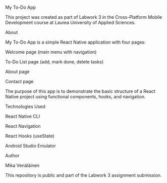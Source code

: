 My To-Do App

This project was created as part of Labwork 3 in the Cross-Platform Mobile Development course at Laurea University of Applied Sciences.

About

My To-Do App is a simple React Native application with four pages:

Welcome page (main menu with navigation)

To-Do List page (add, mark done, delete tasks)

About page

Contact page

The purpose of this app is to demonstrate the basic structure of a React Native project using functional components, hooks, and navigation.

Technologies Used

React Native CLI

React Navigation

React Hooks (useState)

Android Studio Emulator


Author

Mika Venäläinen

This repository is public and part of the Labwork 3 assignment submission.
